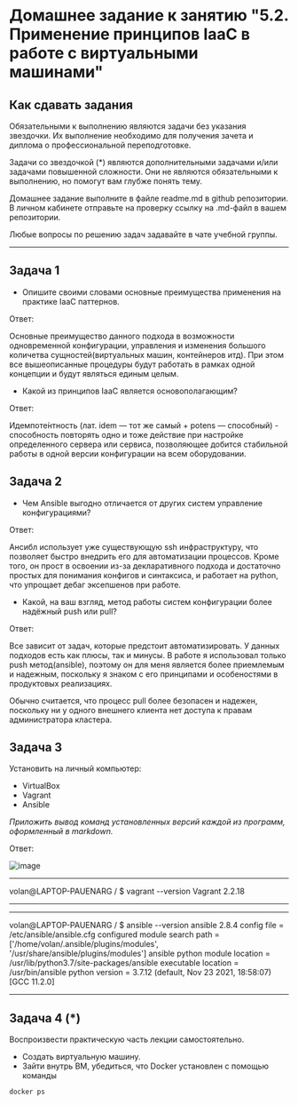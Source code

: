 
# Домашнее задание к занятию "5.2. Применение принципов IaaC в работе с виртуальными машинами"

## Как сдавать задания

Обязательными к выполнению являются задачи без указания звездочки. Их выполнение необходимо для получения зачета и диплома о профессиональной переподготовке.

Задачи со звездочкой (*) являются дополнительными задачами и/или задачами повышенной сложности. Они не являются обязательными к выполнению, но помогут вам глубже понять тему.

Домашнее задание выполните в файле readme.md в github репозитории. В личном кабинете отправьте на проверку ссылку на .md-файл в вашем репозитории.

Любые вопросы по решению задач задавайте в чате учебной группы.

---

## Задача 1

- Опишите своими словами основные преимущества применения на практике IaaC паттернов.

Ответ:

Основные преимущество данного подхода в возможности одновременной конфигурации, управления и изменения большого количетва сущностей(виртуальных машин, контейнеров итд). При этом все вышеописанные процедуры будут работать в рамках одной концепции и будут являться единым целым.

- Какой из принципов IaaC является основополагающим?

Ответ:

Идемпоте́нтность (лат. idem — тот же самый + potens — способный) - способность повторять одно и тоже действие при настройке определенного сервера или сервиса, позволяющее добится стабильной работы в  одной версии конфигурации на всем оборудовании.

## Задача 2

- Чем Ansible выгодно отличается от других систем управление конфигурациями?

Ответ:

Ансибл использует уже существующую ssh инфраструктуру, что позволяет быстро внедрить его для автоматизации процессов. Кроме того, он прост в освоении из-за декларативного подхода и достаточно простых для понимания конфигов и синтаксиса, и работает на python, что упрощает дебаг эксепшенов при работе.


- Какой, на ваш взгляд, метод работы систем конфигурации более надёжный push или pull?

Ответ:

Все зависит от задач, которые предстоит автоматизировать. У данных подходов есть как плюсы, так и минусы. В работе я использовал только push метод(ansible), поэтому он для меня является более приемлемым и надежным, поскольку я знаком с его принципами и особеностями в продуктовых реализациях.

Обычно считается, что процесс pull более безопасен и надежен, поскольку ни у одного внешнего клиента нет доступа к правам администратора кластера.

## Задача 3

Установить на личный компьютер:

- VirtualBox
- Vagrant
- Ansible

*Приложить вывод команд установленных версий каждой из программ, оформленный в markdown.*

Ответ:

![image](https://user-images.githubusercontent.com/44027303/150980281-3caa5449-a02c-40e6-bbdc-036fbcc73fbd.png)



***
volan@LAPTOP-PAUENARG /
$ vagrant --version
Vagrant 2.2.18
***


***
volan@LAPTOP-PAUENARG /
$ ansible --version
ansible 2.8.4
  config file = /etc/ansible/ansible.cfg
  configured module search path = ['/home/volan/.ansible/plugins/modules', '/usr/share/ansible/plugins/modules']
  ansible python module location = /usr/lib/python3.7/site-packages/ansible
  executable location = /usr/bin/ansible
  python version = 3.7.12 (default, Nov 23 2021, 18:58:07) [GCC 11.2.0]
***


## Задача 4 (*)

Воспроизвести практическую часть лекции самостоятельно.

- Создать виртуальную машину.
- Зайти внутрь ВМ, убедиться, что Docker установлен с помощью команды
```
docker ps
```
